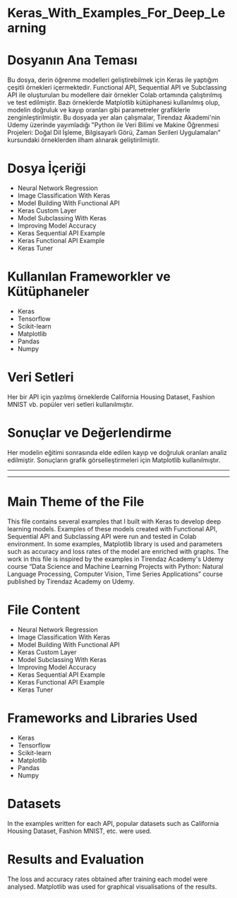 # Keras_With_Examples_For_Deep_Learning

# Dosyanın Ana Teması
Bu dosya, derin öğrenme modelleri geliştirebilmek için Keras ile yaptığım çeşitli örnekleri içermektedir. Functional API, Sequential API ve Subclassing API ile oluşturulan bu modellere dair örnekler Colab ortamında çalıştırılmış ve test edilmiştir. Bazı örneklerde Matplotlib kütüphanesi kullanılmış olup, modelin doğruluk ve kayıp oranları gibi parametreler grafiklerle zenginleştirilmiştir. Bu dosyada yer alan çalışmalar, Tirendaz Akademi'nin Udemy üzerinde yayımladığı "Python ile Veri Bilimi ve Makine Öğrenmesi Projeleri: Doğal Dil İşleme, Bilgisayarlı Görü, Zaman Serileri Uygulamaları" kursundaki örneklerden ilham alınarak geliştirilmiştir.

# Dosya İçeriği
<ul>
  <li>Neural Network Regression</li>
  <li>Image Classification With Keras</li>
  <li>Model Building With Functional API</li>
  <li>Keras Custom Layer</li>
  <li>Model Subclassing With Keras</li>
  <li>Improving Model Accuracy</li>
  <li>Keras Sequential API Example</li>
  <li>Keras Functional API Example</li>
  <li>Keras Tuner</li>
</ul>

# Kullanılan Frameworkler ve Kütüphaneler
<ul>
  <li>Keras</li>
  <li>Tensorflow</li>
  <li>Scikit-learn</li>
  <li>Matplotlib</li>
  <li>Pandas</li>
  <li>Numpy</li>
</ul>

# Veri Setleri
Her bir API için yazılmış örneklerde California Housing Dataset, Fashion MNIST vb. popüler veri setleri kullanılmıştır.

# Sonuçlar ve Değerlendirme
Her modelin eğitimi sonrasında elde edilen kayıp ve doğruluk oranları analiz edilmiştir. Sonuçların grafik görselleştirmeleri için Matplotlib kullanılmıştır.

----
----

# Main Theme of the File
This file contains several examples that I built with Keras to develop deep learning models. Examples of these models created with Functional API, Sequential API and Subclassing API were run and tested in Colab environment. In some examples, Matplotlib library is used and parameters such as accuracy and loss rates of the model are enriched with graphs. The work in this file is inspired by the examples in Tirendaz Academy's Udemy course “Data Science and Machine Learning Projects with Python: Natural Language Processing, Computer Vision, Time Series Applications” course published by Tirendaz Academy on Udemy.

# File Content
<ul>
  <li>Neural Network Regression</li>
  <li>Image Classification With Keras</li>
  <li>Model Building With Functional API</li>
  <li>Keras Custom Layer</li>
  <li>Model Subclassing With Keras</li>
  <li>Improving Model Accuracy</li>
  <li>Keras Sequential API Example</li>
  <li>Keras Functional API Example</li>
  <li>Keras Tuner</li>
</ul>

# Frameworks and Libraries Used
<ul>
  <li>Keras</li>
  <li>Tensorflow</li>
  <li>Scikit-learn</li>
  <li>Matplotlib</li>
  <li>Pandas</li>
  <li>Numpy</li>
</ul>

# Datasets
In the examples written for each API, popular datasets such as California Housing Dataset, Fashion MNIST, etc. were used.

# Results and Evaluation
The loss and accuracy rates obtained after training each model were analysed. Matplotlib was used for graphical visualisations of the results.
